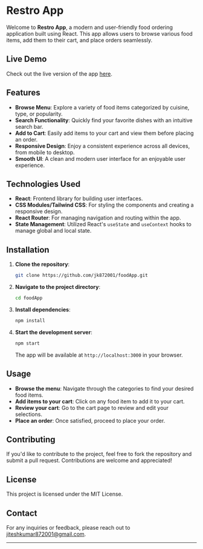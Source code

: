 # Restro App

Welcome to **Restro App**, a modern and user-friendly food ordering application built using React. This app allows users to browse various food items, add them to their cart, and place orders seamlessly.

## Live Demo

Check out the live version of the app [here](https://restro-app-ui.netlify.app/).

## Features

- **Browse Menu**: Explore a variety of food items categorized by cuisine, type, or popularity.
- **Search Functionality**: Quickly find your favorite dishes with an intuitive search bar.
- **Add to Cart**: Easily add items to your cart and view them before placing an order.
- **Responsive Design**: Enjoy a consistent experience across all devices, from mobile to desktop.
- **Smooth UI**: A clean and modern user interface for an enjoyable user experience.

## Technologies Used

- **React**: Frontend library for building user interfaces.
- **CSS Modules/Tailwind CSS**: For styling the components and creating a responsive design.
- **React Router**: For managing navigation and routing within the app.
- **State Management**: Utilized React's `useState` and `useContext` hooks to manage global and local state.

## Installation

1. **Clone the repository**:
   ```bash
   git clone https://github.com/jk872001/foodApp.git
   ```
2. **Navigate to the project directory**:
   ```bash
   cd foodApp
   ```
3. **Install dependencies**:
   ```bash
   npm install
   ```
4. **Start the development server**:
   ```bash
   npm start
   ```
   The app will be available at `http://localhost:3000` in your browser.

## Usage

- **Browse the menu**: Navigate through the categories to find your desired food items.
- **Add items to your cart**: Click on any food item to add it to your cart.
- **Review your cart**: Go to the cart page to review and edit your selections.
- **Place an order**: Once satisfied, proceed to place your order.

## Contributing

If you'd like to contribute to the project, feel free to fork the repository and submit a pull request. Contributions are welcome and appreciated!

## License

This project is licensed under the MIT License.

## Contact

For any inquiries or feedback, please reach out to [jiteshkumar872001@gmail.com](mailto:jiteshkumar872001@gmail.com).

---

